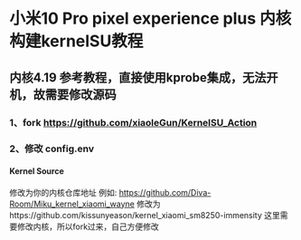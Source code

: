 # 小米10 Pro pixel experience plus 内核构建kernelSU教程

## 内核4.19 参考教程，直接使用kprobe集成，无法开机，故需要修改源码

### 1、fork https://github.com/xiaoleGun/KernelSU_Action
### 2、修改 config.env
#### Kernel Source
修改为你的内核仓库地址
例如: https://github.com/Diva-Room/Miku_kernel_xiaomi_wayne
修改为https://github.com/kissunyeason/kernel_xiaomi_sm8250-immensity
这里需要修改内核，所以fork过来，自己方便修改
